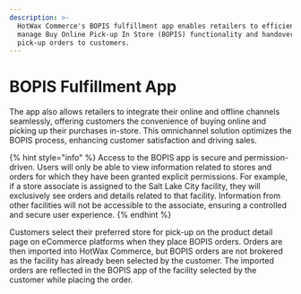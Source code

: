```yaml
---
description: >-
  HotWax Commerce's BOPIS fulfillment app enables retailers to efficiently
  manage Buy Online Pick-up In Store (BOPIS) functionality and handover store
  pick-up orders to customers.
---
```


# BOPIS Fulfillment App



The app also allows retailers to integrate their online and offline channels seamlessly, offering customers the convenience of buying online and picking up their purchases in-store. This omnichannel solution optimizes the BOPIS process, enhancing customer satisfaction and driving sales.

{% hint style="info" %}
Access to the BOPIS app is secure and permission-driven. Users will only be able to view information related to stores and orders for which they have been granted explicit permissions. For example, if a store associate is assigned to the Salt Lake City facility, they will exclusively see orders and details related to that facility. Information from other facilities will not be accessible to the associate, ensuring a controlled and secure user experience.
{% endhint %}

Customers select their preferred store for pick-up on the product detail page on eCommerce platforms when they place BOPIS orders. Orders are then imported into HotWax Commerce, but BOPIS orders are not brokered as the facility has already been selected by the customer. The imported orders are reflected in the BOPIS app of the facility selected by the customer while placing the order.
